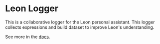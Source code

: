 # Leon Logger

This is a collaborative logger for the Leon personal assistant. This logger collects expressions and build dataset to improve Leon's understanding.

See more in the [docs](https://docs.getleon.ai/).
